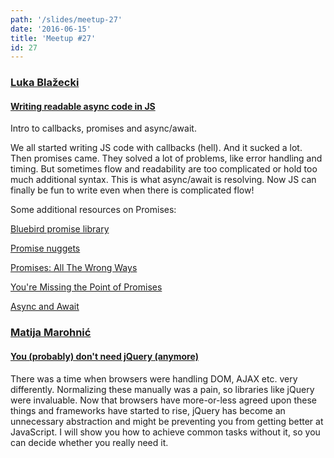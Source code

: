```yaml
---
path: '/slides/meetup-27'
date: '2016-06-15'
title: 'Meetup #27'
id: 27
---
```


### [Luka Blažecki](https://twitter.com/LukaBlazecki)
#### [Writing readable async code in JS](http://share.snacktools.com/97F65E6EFB5/b7xcspmu)

Intro to callbacks, promises and async/await.

We all started writing JS code with callbacks (hell). And it sucked a lot. Then promises came. They solved a lot of problems, like error handling and timing. But sometimes flow and readability are too complicated or hold too much additional syntax. This is what async/await is resolving.
Now JS can finally be fun to write even when there is complicated flow!

Some additional resources on Promises:

[Bluebird promise library](http://bluebirdjs.com/docs/getting-started.html)

[Promise nuggets](https://promise-nuggets.github.io/)

[Promises: All The Wrong Ways](https://blog.getify.com/promises-wrong-ways/)

[You're Missing the Point of Promises](https://blog.domenic.me/youre-missing-the-point-of-promises/#toc_1)

[Async and Await ](https://zeit.co/blog/async-and-await?utm_source=javascriptweekly&utm_medium=email)

### [Matija Marohnić](https://twitter.com/silvenon)
#### [You (probably) don't need jQuery (anymore)](http://slides.com/silvenon/you-dont-need-jquery)

There was a time when browsers were handling DOM, AJAX etc. very differently. Normalizing these manually was a pain, so libraries like jQuery were invaluable. Now that browsers have more-or-less agreed upon these things and frameworks have started to rise, jQuery has become an unnecessary abstraction and might be preventing you from getting better at JavaScript. I will show you how to achieve common tasks without it, so you can decide whether you really need it.


